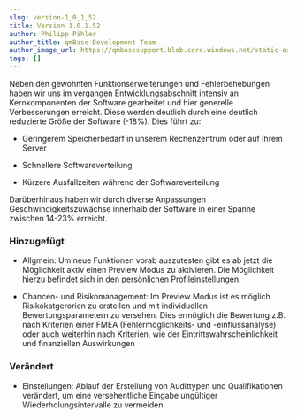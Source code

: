 ```yaml
---
slug: version-1_0_1_52
title: Version 1.0.1.52
author: Philipp Pähler
author_title: qmBase Development Team
author_image_url: https://qmbasesupport.blob.core.windows.net/static-assets/img/persons/paehler_round.png
tags: []
---
```

Neben den gewohnten Funktionserweiterungen und Fehlerbehebungen haben wir uns im vergangen Entwicklungsabschnitt intensiv an Kernkomponenten der Software gearbeitet und hier generelle Verbesserungen erreicht. Diese werden deutlich durch eine deutlich reduzierte Größe der Software (-18%). Dies führt zu:

*   Geringerem Speicherbedarf in unserem Rechenzentrum oder auf Ihrem Server

*   Schnellere Softwareverteilung

*   Kürzere Ausfallzeiten während der Softwareverteilung

Darüberhinaus haben wir durch diverse Anpassungen Geschwindigkeitszuwächse innerhalb der Software in einer Spanne zwischen 14-23% erreicht. 

### Hinzugefügt

*   Allgmein: Um neue Funktionen vorab auszutesten gibt es ab jetzt die Möglichkeit aktiv einen Preview Modus zu aktivieren. Die Möglichkeit hierzu befindet sich in den persönlichen Profileinstellungen.

*   Chancen- und Risikomanagement: Im Preview Modus ist es möglich Risikokatgerorien zu erstellen und mit individuellen Bewertungsparametern zu versehen. Dies ermöglich die Bewertung z.B. nach Kriterien einer FMEA (Fehlermöglichkeits- und -einflussanalyse) oder auch weiterhin nach Kriterien, wie der Eintrittswahrscheinlichkeit und finanziellen Auswirkungen

### Verändert

*   Einstellungen: Ablauf der Erstellung von Audittypen und Qualifikationen verändert, um eine versehentliche Eingabe ungültiger Wiederholungsintervalle zu vermeiden

###  
